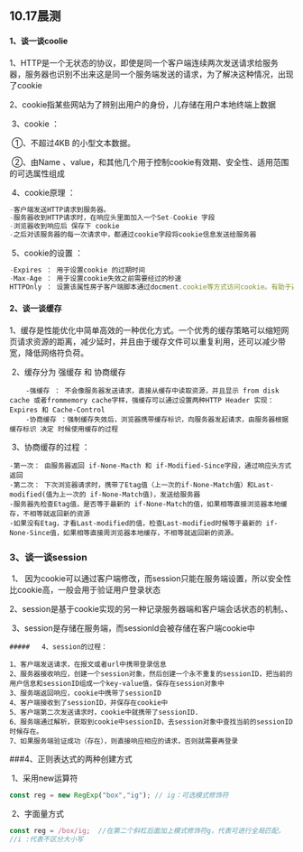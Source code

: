 ## 10.17晨测

#### 1、谈一谈coolie

​	1、HTTP是一个无状态的协议，即使是同一个客户端连续两次发送请求给服务器，服务器也识别不出来这是同一个服务端发送的请求，为了解决这种情况，出现了cookie

​	2、cookie指某些网站为了辨别出用户的身份，儿存储在用户本地终端上数据

​	3、cookie ：

​		 	①、不超过4KB 的小型文本数据。

​			②、由Name 、value，和其他几个用于控制cookie有效期、安全性、适用范围的可选属性组成

​	4、cookie原理 ： 

```js
-客户端发送HTTP请求到服务器。
-服务器收到HTTP请求时，在响应头里面加入一个Set-Cookie 字段
-浏览器收到响应后 保存下 cookie
-之后对该服务器的每一次请求中，都通过cookie字段将cookie信息发送给服务器
```

​	5、cookie的设置 ：

```js
-Expires ： 用于设置cookie 的过期时间
-Max-Age ： 用于设置cookie失效之前需要经过的秒速
HTTPOnly ： 设置该属性房子客户端脚本通过docment.cookie等方式访问cookie。有助于避免XSS攻击
```



 #### 2、谈一谈缓存

​	1、缓存是性能优化中简单高效的一种优化方式。一个优秀的缓存策略可以缩短网页请求资源的距离，减少延时，并且由于缓存文件可以重复利用，还可以减少带宽，降低网络符负荷。

​	2、缓存分为 强缓存 和 协商缓存

```
	-强缓存 ： 不会像服务器发送请求，直接从缓存中读取资源，并且显示 from disk cache 或者frommemory cache字样，强缓存可以通过设置两种HTTP Header 实现：Expires 和 Cache-Control
	-协商缓存 ：强制缓存失效后，浏览器携带缓存标识，向服务器发起请求，由服务器根据缓存标识 决定 时候使用缓存的过程
```

​	3、协商缓存的过程 ：

```
-第一次： 由服务器返回 if-None-Macth 和 if-Modified-Since字段，通过响应头方式返回
-第二次： 下次浏览器请求时，携带了Etag值（上一次的if-None-Match值）和Last-modified(值为上一次的 if-None-Match值)，发送给服务器
-服务器先检查Etag值，是否等于最新的 if-None-Match的值，如果相等直接浏览器本地缓存，不相等就返回新的资源
-如果没有Etag，才看Last-modified的值，检查Last-modified时候等于最新的 if-None-Since值，如果相等直接周浏览器本地缓存，不相等就返回新的资源。

```

### 3、谈一谈session

​	1、	因为cookie可以通过客户端修改，而session只能在服务端设置，所以安全性比cookie高，一般会用于验证用户登录状态

​	2、session是基于cookie实现的另一种记录服务器端和客户端会话状态的机制。、

​	3、session是存储在服务端，而sessionld会被存储在客户端cookie中

	##### 	4、session的过程：

```
1、客户端发送请求，在报文或者url中携带登录信息
2、服务器接收响应，创建一个session对象，然后创建一个永不重复的sessionID，把当前的用户信息和sessionID组成一个key-value值，保存在session对象中
3、服务端返回响应，cookie中携带了sessionID
4、客户端接收到了sessionID，并保存在cookie中
5、客户端第二次发送请求时，cookie中就携带了sessionID.
6、服务端通过解析，获取到cookie中sessionID，去session对象中查找当前的sessionID时候存在。
7、如果服务端验证成功（存在），则直接响应相应的请求，否则就需要再登录
```

###4、正则表达式的两种创建方式

​	1、采用new运算符

```js
const reg = new RegExp("box","ig"); // ig：可选模式修饰符
```

​	2、字面量方式

```js
const reg = /box/ig;  //在第二个斜杠后面加上模式修饰符g，代表可进行全局匹配， 
//i :代表不区分大小写
```



